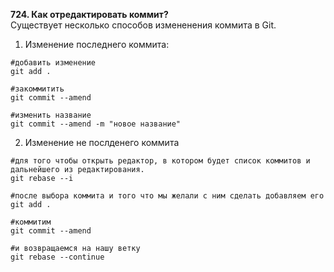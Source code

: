 **724. Как отредактировать коммит?**  
Существует несколько способов измененения коммита в Git.  
1. Изменение последнего коммита:
```
#добавить изменение
git add .

#закоммитить
git commit --amend 

#изменить название
git commit --amend -m "новое название"
```
2. Изменение не послденего коммита
```
#для того чтобы открыть редактор, в котором будет список коммитов и дальнейшего из редактирования.
git rebase --i

#после выбора коммита и того что мы желали с ним сделать добавляем его
git add .

#коммитим 
git commit --amend

#и возвращаемся на нашу ветку
git rebase --continue
``` 
